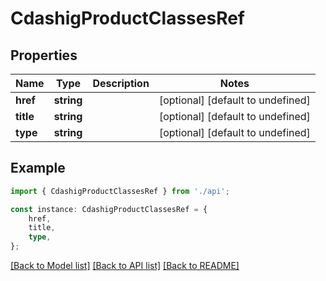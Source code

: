 # CdashigProductClassesRef


## Properties

Name | Type | Description | Notes
------------ | ------------- | ------------- | -------------
**href** | **string** |  | [optional] [default to undefined]
**title** | **string** |  | [optional] [default to undefined]
**type** | **string** |  | [optional] [default to undefined]

## Example

```typescript
import { CdashigProductClassesRef } from './api';

const instance: CdashigProductClassesRef = {
    href,
    title,
    type,
};
```

[[Back to Model list]](../README.md#documentation-for-models) [[Back to API list]](../README.md#documentation-for-api-endpoints) [[Back to README]](../README.md)
